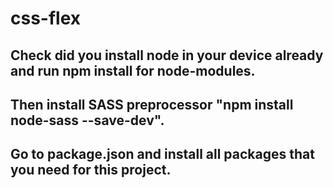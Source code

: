 # css-flex
## Check did you install node in your device already and run npm install for node-modules.
## Then install SASS preprocessor "npm install node-sass --save-dev".
## Go to package.json and install all packages that you need for this project.
